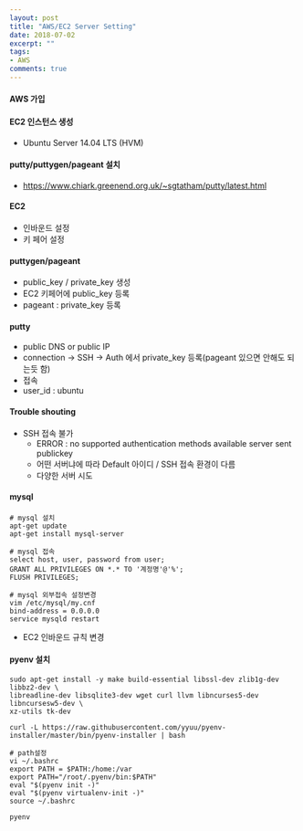 ```yaml
---
layout: post
title: "AWS/EC2 Server Setting"
date: 2018-07-02
excerpt: ""
tags:
- AWS
comments: true
---
```

#### AWS 가입
#### EC2 인스턴스 생성
- Ubuntu Server 14.04 LTS (HVM)

#### putty/puttygen/pageant 설치
- https://www.chiark.greenend.org.uk/~sgtatham/putty/latest.html

#### EC2
- 인바운드 설정
- 키 페어 설정

#### puttygen/pageant
- public_key / private_key 생성
- EC2 키페어에 public_key 등록
- pageant : private_key 등록

#### putty
- public DNS or public IP
- connection -> SSH -> Auth 에서 private_key 등록(pageant 있으면 안해도 되는듯 함)
- 접속
- user_id : ubuntu

#### Trouble shouting
- SSH 접속 불가
  - ERROR : no supported authentication methods available server sent publickey
  - 어떤 서버냐에 따라 Default 아이디 / SSH 접속 환경이 다름
  - 다양한 서버 시도

#### mysql
    # mysql 설치
    apt-get update
    apt-get install mysql-server

    # mysql 접속
    select host, user, password from user;
    GRANT ALL PRIVILEGES ON *.* TO '계정명'@'%';
    FLUSH PRIVILEGES;

    # mysql 외부접속 설정변경
    vim /etc/mysql/my.cnf
    bind-address = 0.0.0.0
    service mysqld restart

- EC2 인바운드 규칙 변경


#### pyenv 설치
    sudo apt-get install -y make build-essential libssl-dev zlib1g-dev libbz2-dev \
    libreadline-dev libsqlite3-dev wget curl llvm libncurses5-dev libncursesw5-dev \
    xz-utils tk-dev

    curl -L https://raw.githubusercontent.com/yyuu/pyenv-installer/master/bin/pyenv-installer | bash

    # path설정
    vi ~/.bashrc
    export PATH = $PATH:/home:/var
    export PATH="/root/.pyenv/bin:$PATH"
    eval "$(pyenv init -)"
    eval "$(pyenv virtualenv-init -)"
    source ~/.bashrc

    pyenv
